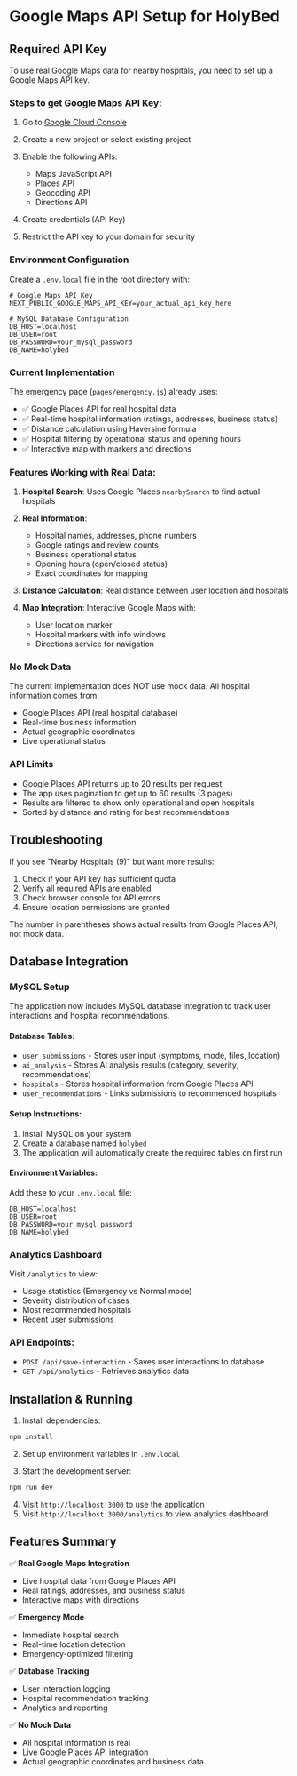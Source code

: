 # Google Maps API Setup for HolyBed

## Required API Key

To use real Google Maps data for nearby hospitals, you need to set up a Google Maps API key.

### Steps to get Google Maps API Key:

1. Go to [Google Cloud Console](https://console.cloud.google.com/)
2. Create a new project or select existing project
3. Enable the following APIs:
   - Maps JavaScript API
   - Places API
   - Geocoding API
   - Directions API

4. Create credentials (API Key)
5. Restrict the API key to your domain for security

### Environment Configuration

Create a `.env.local` file in the root directory with:

```
# Google Maps API Key
NEXT_PUBLIC_GOOGLE_MAPS_API_KEY=your_actual_api_key_here

# MySQL Database Configuration
DB_HOST=localhost
DB_USER=root
DB_PASSWORD=your_mysql_password
DB_NAME=holybed
```

### Current Implementation

The emergency page (`pages/emergency.js`) already uses:
- ✅ Google Places API for real hospital data
- ✅ Real-time hospital information (ratings, addresses, business status)
- ✅ Distance calculation using Haversine formula
- ✅ Hospital filtering by operational status and opening hours
- ✅ Interactive map with markers and directions

### Features Working with Real Data:

1. **Hospital Search**: Uses Google Places `nearbySearch` to find actual hospitals
2. **Real Information**: 
   - Hospital names, addresses, phone numbers
   - Google ratings and review counts
   - Business operational status
   - Opening hours (open/closed status)
   - Exact coordinates for mapping

3. **Distance Calculation**: Real distance between user location and hospitals
4. **Map Integration**: Interactive Google Maps with:
   - User location marker
   - Hospital markers with info windows
   - Directions service for navigation

### No Mock Data

The current implementation does NOT use mock data. All hospital information comes from:
- Google Places API (real hospital database)
- Real-time business information
- Actual geographic coordinates
- Live operational status

### API Limits

- Google Places API returns up to 20 results per request
- The app uses pagination to get up to 60 results (3 pages)
- Results are filtered to show only operational and open hospitals
- Sorted by distance and rating for best recommendations

## Troubleshooting

If you see "Nearby Hospitals (9)" but want more results:
1. Check if your API key has sufficient quota
2. Verify all required APIs are enabled
3. Check browser console for API errors
4. Ensure location permissions are granted

The number in parentheses shows actual results from Google Places API, not mock data.

## Database Integration

### MySQL Setup

The application now includes MySQL database integration to track user interactions and hospital recommendations.

#### Database Tables:
- `user_submissions` - Stores user input (symptoms, mode, files, location)
- `ai_analysis` - Stores AI analysis results (category, severity, recommendations)
- `hospitals` - Stores hospital information from Google Places API
- `user_recommendations` - Links submissions to recommended hospitals

#### Setup Instructions:

1. Install MySQL on your system
2. Create a database named `holybed`
3. The application will automatically create the required tables on first run

#### Environment Variables:
Add these to your `.env.local` file:
```
DB_HOST=localhost
DB_USER=root
DB_PASSWORD=your_mysql_password
DB_NAME=holybed
```

### Analytics Dashboard

Visit `/analytics` to view:
- Usage statistics (Emergency vs Normal mode)
- Severity distribution of cases
- Most recommended hospitals
- Recent user submissions

### API Endpoints:
- `POST /api/save-interaction` - Saves user interactions to database
- `GET /api/analytics` - Retrieves analytics data

## Installation & Running

1. Install dependencies:
```bash
npm install
```

2. Set up environment variables in `.env.local`

3. Start the development server:
```bash
npm run dev
```

4. Visit `http://localhost:3000` to use the application
5. Visit `http://localhost:3000/analytics` to view analytics dashboard

## Features Summary

✅ **Real Google Maps Integration**
- Live hospital data from Google Places API
- Real ratings, addresses, and business status
- Interactive maps with directions

✅ **Emergency Mode**
- Immediate hospital search
- Real-time location detection
- Emergency-optimized filtering

✅ **Database Tracking**
- User interaction logging
- Hospital recommendation tracking
- Analytics and reporting

✅ **No Mock Data**
- All hospital information is real
- Live Google Places API integration
- Actual geographic coordinates and business data
